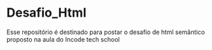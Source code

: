 # Desafio_Html
Esse repositório é destinado para postar o desafio de html semântico proposto na aula do Incode tech school
